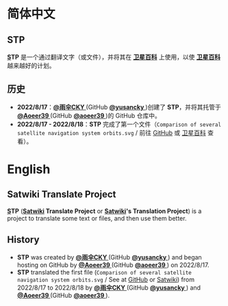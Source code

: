 # 简体中文

## STP

**[S](https://sat.huijiwiki.com/)TP** 是一个通过翻译文字（或文件），并将其在 **[卫星百科](https://sat.huijiwiki.com/)** 上使用，以使 **[卫星百科](https://sat.huijiwiki.com/)** 越来越好的计划。

## 历史

- **2022/8/17**：**[@雨伞CKY ](https://sat.huijiwiki.com/wiki/%E7%94%A8%E6%88%B7:%E9%9B%A8%E4%BC%9ECKY)** (GitHub **[@yusancky ](https://github.com/yusancky/)**)创建了 **STP**，并将其托管于 **[@Aoeer39 ](https://sat.huijiwiki.com/wiki/%E7%94%A8%E6%88%B7:aoeer39)** (GitHub **[@aoeer39 ](https://github.com/aoeer39/)**)的 GitHub 仓库中。
- **2022/8/17 - 2022/8/18**：**STP** 完成了第一个文件（`Comparison of several satellite navigation system orbits.svg` / 前往 [GitHub](https://github.com/aoeer39/satwiki-translate-project/blob/main/file/Comparison_satellite_navigation_orbits/Comparison_satellite_navigation_orbits.svg) 或 [卫星百科](https://sat.huijiwiki.com/wiki/%E6%96%87%E4%BB%B6:Comparison_of_several_satellite_navigation_system_orbits.svg) 查看）。

# English

## Satwiki Translate Project

**[S](https://sat.huijiwiki.com/)TP** (**[Satwiki](https://sat.huijiwiki.com/) Translate Project** or **[Satwiki](https://sat.huijiwiki.com/)'s Translation Project**) is a project to translate some text or files, and then use them better. 

## History

- **STP** was created by **[@雨伞CKY ](https://sat.huijiwiki.com/wiki/%E7%94%A8%E6%88%B7:%E9%9B%A8%E4%BC%9ECKY)** (GitHub **[@yusancky ](https://github.com/yusancky/)**) and began hosting on GitHub by **[@Aoeer39 ](https://sat.huijiwiki.com/wiki/%E7%94%A8%E6%88%B7:aoeer39)** (GitHub **[@aoeer39 ](https://github.com/aoeer39/)**) on 2022/8/17. 
- **STP** translated the first file (`Comparison of several satellite navigation system orbits.svg` / See at [GitHub](https://github.com/aoeer39/satwiki-translate-project/blob/main/file/Comparison_satellite_navigation_orbits/Comparison_satellite_navigation_orbits.svg) or [Satwiki](https://sat.huijiwiki.com/wiki/%E6%96%87%E4%BB%B6:Comparison_of_several_satellite_navigation_system_orbits.svg)) from 2022/8/17 to 2022/8/18 by **[@雨伞CKY ](https://sat.huijiwiki.com/wiki/%E7%94%A8%E6%88%B7:%E9%9B%A8%E4%BC%9ECKY)** (GitHub **[@yusancky ](https://github.com/yusancky/)**) and **[@Aoeer39 ](https://sat.huijiwiki.com/wiki/%E7%94%A8%E6%88%B7:aoeer39)** (GitHub **[@aoeer39 ](https://github.com/aoeer39/)**). 

